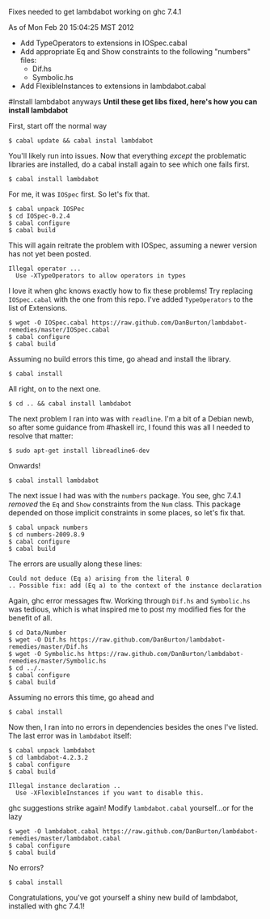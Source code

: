 Fixes needed to get lambdabot working on ghc 7.4.1

As of Mon Feb 20 15:04:25 MST 2012

* Add TypeOperators to extensions in IOSpec.cabal
* Add appropriate Eq and Show constraints to the following "numbers" files:
    * Dif.hs
    * Symbolic.hs
* Add FlexibleInstances to extensions in lambdabot.cabal

#Install lambdabot anyways
**Until these get libs fixed, here's how you can install lambdabot**

First, start off the normal way

    $ cabal update && cabal instal lambdabot

You'll likely run into issues.
Now that everything *except* the problematic libraries are installed,
do a cabal install again to see which one fails first.

    $ cabal install lambdabot

For me, it was `IOSpec` first. So let's fix that.

    $ cabal unpack IOSPec
    $ cd IOSpec-0.2.4
    $ cabal configure
    $ cabal build

This will again reitrate the problem with IOSpec,
assuming a newer version has not yet been posted.

    Illegal operator ...
      Use -XTypeOperators to allow operators in types

I love it when ghc knows exactly how to fix these problems!
Try replacing `IOSpec.cabal` with the one from this repo.
I've added `TypeOperators` to the list of Extensions.

    $ wget -O IOSpec.cabal https://raw.github.com/DanBurton/lambdabot-remedies/master/IOSpec.cabal
    $ cabal configure
    $ cabal build

Assuming no build errors this time, go ahead and install the library.

    $ cabal install

All right, on to the next one.

    $ cd .. && cabal install lambdabot

The next problem I ran into was with `readline`.
I'm a bit of a Debian newb,
so after some guidance from #haskell irc,
I found this was all I needed to resolve that matter:

    $ sudo apt-get install libreadline6-dev

Onwards!

    $ cabal install lambdabot

The next issue I had was with the `numbers` package.
You see, ghc 7.4.1 *removed* the `Eq` and `Show` constraints
from the `Num` class.
This package depended on those implicit constraints in some places,
so let's fix that.

    $ cabal unpack numbers
    $ cd numbers-2009.8.9
    $ cabal configure
    $ cabal build

The errors are usually along these lines:

    Could not deduce (Eq a) arising from the literal 0
    .. Possible fix: add (Eq a) to the context of the instance declaration

Again, ghc error messages ftw.
Working through `Dif.hs` and `Symbolic.hs` was tedious,
which is what inspired me to post my modified fies
for the benefit of all.

    $ cd Data/Number
    $ wget -O Dif.hs https://raw.github.com/DanBurton/lambdabot-remedies/master/Dif.hs
    $ wget -O Symbolic.hs https://raw.github.com/DanBurton/lambdabot-remedies/master/Symbolic.hs
    $ cd ../..
    $ cabal configure
    $ cabal build

Assuming no errors this time, go ahead and

    $ cabal install

Now then, I ran into no errors in dependencies
besides the ones I've listed.
The last error was in `lambdabot` itself:

    $ cabal unpack lambdabot
    $ cd lambdabot-4.2.3.2
    $ cabal configure
    $ cabal build

    Illegal instance declaration ..
      Use -XFlexibleInstances if you want to disable this.

ghc suggestions strike again!
Modify `lambdabot.cabal` yourself...or for the lazy

    $ wget -O lambdabot.cabal https://raw.github.com/DanBurton/lambdabot-remedies/master/lambdabot.cabal
    $ cabal configure
    $ cabal build

No errors?

    $ cabal install

Congratulations, you've got yourself a shiny new build of
lambdabot, installed with ghc 7.4.1!

